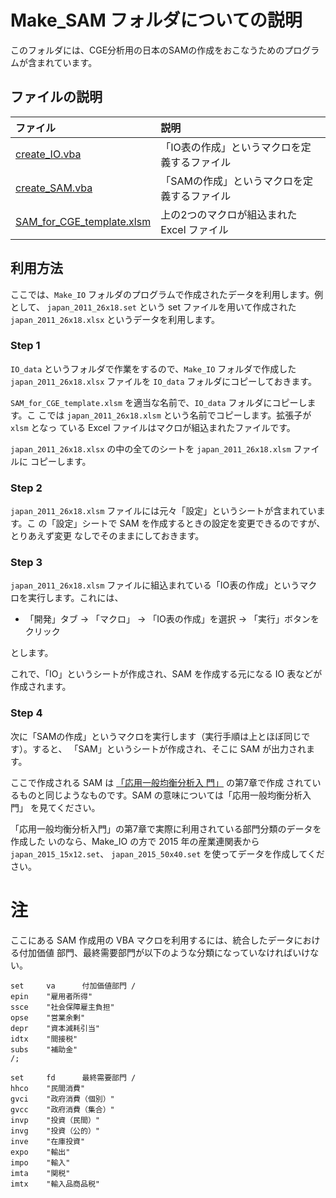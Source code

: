 Make_SAM フォルダについての説明
==============================

このフォルダには、CGE分析用の日本のSAMの作成をおこなうためのプログラムが含まれています。




## ファイルの説明

| ファイル                                               | 説明                                         |
|:-------------------------------------------------------|:---------------------------------------------|
| [create_IO.vba](create_IO.vba)                         | 「IO表の作成」というマクロを定義するファイル |
| [create_SAM.vba](create_SAM.vba)                       | 「SAMの作成」というマクロを定義するファイル  |
| [SAM_for_CGE_template.xlsm](SAM_for_CGE_template.xlsm) | 上の2つのマクロが組込まれた Excel ファイル   |


## 利用方法

ここでは、`Make_IO` フォルダのプログラムで作成されたデータを利用します。例として、
`japan_2011_26x18.set` という set ファイルを用いて作成された
`japan_2011_26x18.xlsx` というデータを利用します。


### Step 1

`IO_data` というフォルダで作業をするので、`Make_IO` フォルダで作成した
`japan_2011_26x18.xlsx` ファイルを `IO_data` フォルダにコピーしておきます。

`SAM_for_CGE_template.xlsm` を適当な名前で、`IO_data` フォルダにコピーします。こ
こでは `japan_2011_26x18.xlsm` という名前でコピーします。拡張子が `xlsm` となっ
ている Excel ファイルはマクロが組込まれたファイルです。

`japan_2011_26x18.xlsx` の中の全てのシートを `japan_2011_26x18.xlsm` ファイルに
コピーします。

### Step 2

`japan_2011_26x18.xlsm` ファイルには元々「設定」というシートが含まれています。こ
の「設定」シートで SAM を作成するときの設定を変更できるのですが、とりあえず変更
なしでそのままにしておきます。


### Step 3

`japan_2011_26x18.xlsm` ファイルに組込まれている「IO表の作成」というマクロを実行します。これには、

+ 「開発」タブ → 「マクロ」 → 「IO表の作成」を選択 → 「実行」ボタンをクリック

とします。

これで、「IO」というシートが作成され、SAM を作成する元になる IO 表などが作成されます。


### Step 4

次に「SAMの作成」というマクロを実行します（実行手順は上とほぼ同じです）。すると、
「SAM」というシートが作成され、そこに SAM が出力されます。

ここで作成される SAM は [「応用一般均衡分析入
門」](https://shirotakeda.github.io/ja/research-ja/cge-howto.html) の第7章で作成
されているものと同じようなものです。SAM の意味については「応用一般均衡分析入門」
を見てください。

「応用一般均衡分析入門」の第7章で実際に利用されている部門分類のデータを作成した
いのなら、Make_IO の方で 2015 年の産業連関表から `japan_2015_15x12.set`、
`japan_2015_50x40.set` を使ってデータを作成してください。





# 注

ここにある SAM 作成用の VBA マクロを利用するには、統合したデータにおける付加価値
部門、最終需要部門が以下のような分類になっていなければいけない。

```
set     va      付加価値部門 /
epin    "雇用者所得"
ssce    "社会保障雇主負担"
opse    "営業余剰"
depr    "資本減耗引当"
idtx    "間接税"
subs    "補助金"
/;

set     fd      最終需要部門 /
hhco    "民間消費"
gvci    "政府消費（個別）"
gvcc    "政府消費（集合）"
invp    "投資（民間）"
invg    "投資（公的）"
inve    "在庫投資"
expo    "輸出"
impo    "輸入"
imta    "関税"
imtx    "輸入品商品税"
```









<!--
--------------------
Local Variables:
mode: markdown
fill-column: 80
coding: utf-8-dos
End:
-->


